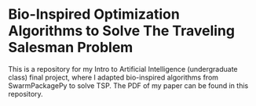 # Bio-Inspired Optimization Algorithms to Solve The Traveling Salesman Problem 
This is a repository for my Intro to Artificial Intelligence (undergraduate class) final project, where I adapted bio-inspired algorithms from SwarmPackagePy to solve TSP. 
The PDF of my paper can be found in this repository.
